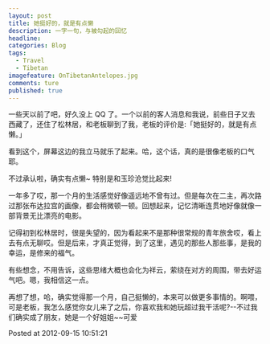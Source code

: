 ```yaml
---
layout: post  
title: 她挺好的，就是有点懒  
description: 一字一句，与被勾起的回忆      
headline: 
categories: Blog  
tags: 
  - Travel 
  - Tibetan 
imagefeature: OnTibetanAntelopes.jpg 
comments: ture  
published: true  
---
```



一些天以前了吧，好久没上 QQ 了。一个以前的客人消息和我说，前些日子又去西藏了，还住了松林居，和老板聊到了我，老板的评价是:「她挺好的，就是有点懒。」

看到这个，屏幕这边的我立马就乐了起来。哈，这个话，真的是很像老板的口气耶。

不过承认啦，确实有点懒~ 特别是和玉珍沧觉比起来!

一年多了哎，那一个月的生活感觉好像遥远地不曾有过。但是每次在二主，再次路过那张布达拉宫的画像，都会稍微顿一顿。回想起来，记忆清晰连贯地好像就像一部背景无比漂亮的电影。

记得初到松林居时，很是失望的，因为看起来不是那种很常规的青年旅舍哎，看上去有点无聊哎。但是后来，才真正觉得，到了这里，遇见的那些人那些事，是我的幸运，是修来的福气。

有些想念，不用告诉，这些思绪大概也会化为祥云，萦绕在对方的周围，带去好运气吧。嗯，我相信这一点。

再想了想，哈，确实觉得那一个月，自己挺懒的，本来可以做更多事情的。啊喂，可是老板，我怎么感觉你女儿来了之后，你喜欢我和她玩超过我干活呢?--不过我们确实成了朋友，她是一个好姐姐~~可爱



Posted at 2012-09-15 10:51:21